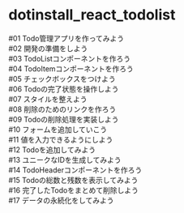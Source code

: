 # dotinstall_react_todolist
#01 Todo管理アプリを作ってみよう</br>
#02 開発の準備をしよう</br>
#03 TodoListコンポーネントを作ろう</br>
#04 TodoItemコンポーネントを作ろう</br>
#05 チェックボックスをつけよう</br>
#06 Todoの完了状態を操作しよう</br>
#07 スタイルを整えよう</br>
#08 削除のためのリンクを作ろう</br>
#09 Todoの削除処理を実装しよう</br>
#10 フォームを追加していこう</br>
#11 値を入力できるようにしよう</br>
#12 Todoを追加してみよう</br>
#13 ユニークなIDを生成してみよう</br>
#14 TodoHeaderコンポーネントを作ろう</br>
#15 Todoの総数と残数を表示してみよう </br>
#16 完了したTodoをまとめて削除しよう</br>
#17 データの永続化をしてみよう</br>
